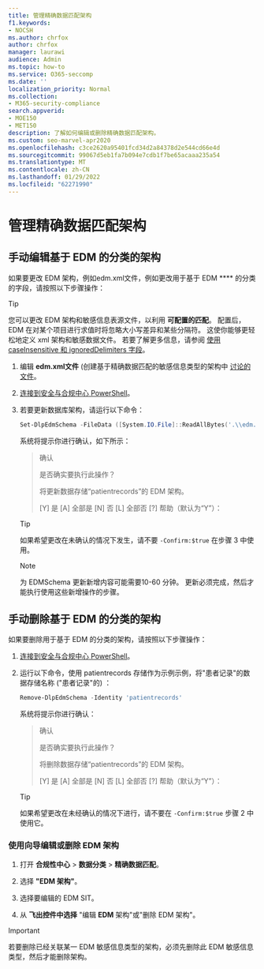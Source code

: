 ```yaml
---
title: 管理精确数据匹配架构
f1.keywords:
- NOCSH
ms.author: chrfox
author: chrfox
manager: laurawi
audience: Admin
ms.topic: how-to
ms.service: O365-seccomp
ms.date: ''
localization_priority: Normal
ms.collection:
- M365-security-compliance
search.appverid:
- MOE150
- MET150
description: 了解如何编辑或删除精确数据匹配架构。
ms.custom: seo-marvel-apr2020
ms.openlocfilehash: c3ce2620a95401fcd34d2a84378d2e544cd66e4d
ms.sourcegitcommit: 99067d5eb1fa7b094e7cdb1f7be65acaaa235a54
ms.translationtype: MT
ms.contentlocale: zh-CN
ms.lasthandoff: 01/29/2022
ms.locfileid: "62271990"
---
```

# <a name="manage-your-exact-data-match-schema"></a>管理精确数据匹配架构

## <a name="editing-the-schema-for-edm-based-classification-manually"></a>手动编辑基于 EDM 的分类的架构

如果要更改 EDM 架构，例如edm.xml文件，例如更改用于基于 EDM **** 的分类的字段，请按照以下步骤操作：

> [!TIP]
> 您可以更改 EDM 架构和敏感信息表源文件，以利用 **可配置的匹配**。 配置后，EDM 在对某个项目进行求值时将忽略大小写差异和某些分隔符。 这使你能够更轻松地定义 xml 架构和敏感数据文件。 若要了解更多信息，请参阅 [使用 caseInsensitive 和 ignoredDelimiters 字段](sit-get-started-exact-data-match-create-schema.md#using-the-caseinsensitive-and-ignoreddelimiters-fields)。

1. 编辑 **edm.xml文件** (创建基于精确数据匹配的敏感信息类型的架构中 [讨论的文件](sit-get-started-exact-data-match-create-schema.md#create-the-schema-for-exact-data-match-based-sensitive-information-types)。

2. [连接到安全与合规中心 PowerShell](/powershell/exchange/connect-to-scc-powershell)。

3. 若要更新数据库架构，请运行以下命令：

      ```powershell
      Set-DlpEdmSchema -FileData ([System.IO.File]::ReadAllBytes('.\\edm.xml')) -Confirm:$true
      ```

      系统将提示你进行确认，如下所示：

      > 确认
      >
      > 是否确实要执行此操作？
      >
      > 将更新数据存储“patientrecords”的 EDM 架构。
      >
      > \[Y\] 是 \[A\] 全部是 \[N\] 否 \[L\] 全部否 \[?\] 帮助（默认为“Y”）：

      > [!TIP]
      > 如果希望更改在未确认的情况下发生，请不要 `-Confirm:$true` 在步骤 3 中使用。

      > [!NOTE]
      > 为 EDMSchema 更新新增内容可能需要10-60 分钟。 更新必须完成，然后才能执行使用这些新增操作的步骤。

## <a name="removing-the-schema-for-edm-based-classification-manually"></a>手动删除基于 EDM 的分类的架构

如果要删除用于基于 EDM 的分类的架构，请按照以下步骤操作：

1. [连接到安全与合规中心 PowerShell](/powershell/exchange/connect-to-scc-powershell)。

2. 运行以下命令，使用 patientrecords 存储作为示例示例，将"患者记录"的数据存储名称 ("患者记录"的) ：

      ```powershell
      Remove-DlpEdmSchema -Identity 'patientrecords'
      ```

      系统将提示你进行确认：

      > 确认
      >
      > 是否确实要执行此操作？
      >
      > 将删除数据存储“patientrecords”的 EDM 架构。
      >
      > \[Y\] 是 \[A\] 全部是 \[N\] 否 \[L\] 全部否 \[?\] 帮助（默认为“Y”）：

      > [!TIP]
      > 如果希望更改在未经确认的情况下进行，请不要在 `-Confirm:$true` 步骤 2 中使用它。

### <a name="edit-or-delete-the-edm-schema-with-the-wizard"></a>使用向导编辑或删除 EDM 架构

1. 打开 **合规性中心** \> **数据分类** \> **精确数据匹配**。

2. 选择 **"EDM 架构"**。

3. 选择要编辑的 EDM SIT。

4. 从 **飞出控件中选择** "编辑 **EDM** 架构"或"删除 EDM 架构"。

> [!IMPORTANT]
> 若要删除已经关联某一 EDM 敏感信息类型的架构，必须先删除此 EDM 敏感信息类型，然后才能删除架构。
